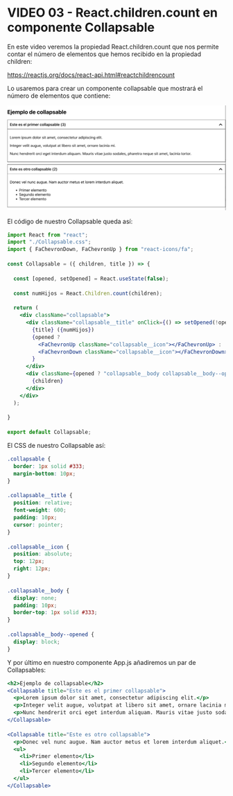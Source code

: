 # VIDEO 03 - React.children.count en componente Collapsable

En este video veremos la propiedad React.children.count que nos permite contar el número de elementos que hemos recibido en la propiedad children:

<https://reactjs.org/docs/react-api.html#reactchildrencount>

Lo usaremos para crear un componente collapsable que mostrará el número de elementos que contiene:

![Untitled](/docs/assets/Untitled%202.png)

El código de nuestro Collapsable queda así:

```jsx
import React from "react";
import "./Collapsable.css";
import { FaChevronDown, FaChevronUp } from "react-icons/fa";

const Collapsable = ({ children, title }) => {

  const [opened, setOpened] = React.useState(false);

  const numHijos = React.Children.count(children);

  return (
    <div className="collapsable">
      <div className="collapsable__title" onClick={() => setOpened(!opened)}>
        {title} ({numHijos})
        {opened ?
          <FaChevronUp className="collapsable__icon"></FaChevronUp> :
          <FaChevronDown className="collapsable__icon"></FaChevronDown>
        }
      </div>
      <div className={opened ? "collapsable__body collapsable__body--opened" : "collapsable__body"}>
        {children}
      </div>
    </div>
  );

}

export default Collapsable;
```

El CSS de nuestro Collapsable así:

```css
.collapsable {
  border: 1px solid #333;
  margin-bottom: 10px;
}

.collapsable__title {
  position: relative;
  font-weight: 600;
  padding: 10px;
  cursor: pointer;
}

.collapsable__icon {
  position: absolute;
  top: 12px;
  right: 12px;
}

.collapsable__body {
  display: none;
  padding: 10px;
  border-top: 1px solid #333;
}

.collapsable__body--opened {
  display: block;
}
```

Y por último en nuestro componente App.js añadiremos un par de Collapsables:

```jsx
<h2>Ejemplo de collapsable</h2>
<Collapsable title="Este es el primer collapsable">
  <p>Lorem ipsum dolor sit amet, consectetur adipiscing elit.</p>
  <p>Integer velit augue, volutpat at libero sit amet, ornare lacinia mi.</p>
  <p>Nunc hendrerit orci eget interdum aliquam. Mauris vitae justo sodales, pharetra neque sit amet, lacinia tortor.</p>
</Collapsable>

<Collapsable title="Este es otro collapsable">
  <p>Donec vel nunc augue. Nam auctor metus et lorem interdum aliquet.</p>
  <ul>
    <li>Primer elemento</li>
    <li>Segundo elemento</li>
    <li>Tercer elemento</li>
  </ul>
</Collapsable>
```
